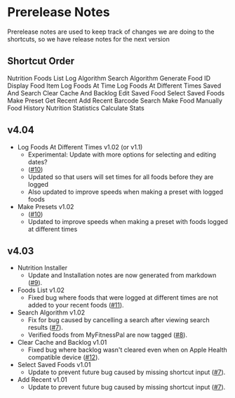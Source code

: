 # Prerelease Notes
Prerelease notes are used to keep track of changes we are doing to the shortcuts, so we have release notes for the next version

## Shortcut Order
Nutrition
Foods List
Log Algorithm
Search Algorithm
Generate Food ID
Display Food Item
Log Foods At Time
Log Foods At Different Times
Saved And Search
Clear Cache And Backlog
Edit Saved Food
Select Saved Foods
Make Preset
Get Recent
Add Recent
Barcode Search
Make Food Manually
Food History
Nutrition Statistics
Calculate Stats

## v4.04
- Log Foods At Different Times v1.02 (or v1.1)
	- Experimental: Update with more options for selecting and editing dates?
	- ([#10](https://github.com/iffy-pi/apple-shortcuts/issues/10))
	- Updated so that users will set times for all foods before they are logged
	- Also updated to improve speeds when making a preset with logged foods
- Make Presets v1.02
	- ([#10](https://github.com/iffy-pi/apple-shortcuts/issues/10))
	- Updated to improve speeds when making a preset with foods logged at different times

## v4.03
- Nutrition Installer
	- Update and Installation notes are now generated from markdown ([#9](https://github.com/iffy-pi/apple-shortcuts/issues/9)).
- Foods List v1.02
	- Fixed bug where foods that were logged at different times are not added to your recent foods ([#11](https://github.com/iffy-pi/apple-shortcuts/issues/11)).
- Search Algorithm v1.02
	- Fix for bug caused by cancelling a search after viewing search results ([#7](https://github.com/iffy-pi/apple-shortcuts/issues/7)).
	- Verified foods from MyFitnessPal are now tagged ([#8](https://github.com/iffy-pi/apple-shortcuts/issues/8)).
- Clear Cache and Backlog v1.01
	- Fixed bug where backlog wasn't cleared even when on Apple Health compatible device ([#12](https://github.com/iffy-pi/apple-shortcuts/issues/12)).
- Select Saved Foods v1.01
	- Update to prevent future bug caused by missing shortcut input ([#7](https://github.com/iffy-pi/apple-shortcuts/issues/7)).
- Add Recent v1.01
	- Update to prevent future bug caused by missing shortcut input ([#7](https://github.com/iffy-pi/apple-shortcuts/issues/7)).